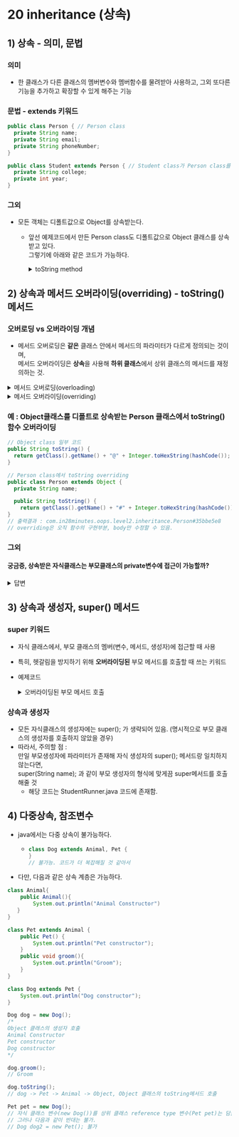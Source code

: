 # 20 inheritance (상속)
## 1) 상속 - 의미, 문법
### 의미
- 한 클래스가 다른 클래스의 멤버변수와 멤버함수를 물려받아 사용하고, 그외 또다른 기능을 추가하고 확장할 수 있게 해주는 기능
### 문법 - extends 키워드
``` java
public class Person { // Person class
  private String name;
  private String email;
  private String phoneNumber;
}

public class Student extends Person { // Student class가 Person class를 상속받는다
  private String college;
  private int year;
}
```

### 그외
- 모든 객체는 디폴트값으로 Object를 상속받는다.
  - 앞선 예제코드에서 만든 Person class도 디폴트값으로 Object 클래스를 상속받고 있다. </br>
    그렇기에 아래와 같은 코드가 가능하다.
    <details>
      <summary>toString method</summary>
      
      ```java
      Person person = new Person();
      person.toString();
      // Object 클래스에 있는 toString method를 불러온 것.
      ```
    </details>

## 2) 상속과 메서드 오버라이딩(overriding) - toString() 메서드

### 오버로딩 vs 오버라이딩 개념
- 메서드 오버로딩은 **같은** 클래스 안에서 메서드의 파라미터가 다르게 정의되는 것이며, </br>
  메서드 오버라이딩은 **상속**을 사용해 **하위 클래스**에서 상위 클래스의 메서드를 재정의하는 것.
<details>
  <summary>메서드 오버로딩(overloading)</summary>
  
  - **한** 클래스 안에서, 같은 이름의 메서드를 여러 개 정의하는 것
  - 오버로딩된 메서드들은 같은 이름을 가지지만, 파라미터의 개수나 타입이 다르다.
  - 예 : void print(String s), void print(int i)
  
</details>
<details>
  <summary>메서드 오버라이딩(overriding)</summary>
  
  - **상속**을 사용해 **하위** 클래스에서 상위 클래스의 메서드를 재정의하는 것
  - 오버라이딩된 메서드는 같은 이름, 같은 파라미터 타입, 같은 파라미터 개수, 같은 리턴 타입이 같다.</br>
    즉, 모든 게 같다. 다만 함수의 body구현부분이 다르다.
  - 예 : void print(), void print()
  
</details>

### 예 : Object클래스를 디폴트로 상속받는 Person 클래스에서 toString() 함수 오버라이딩
``` java
// Object class 일부 코드
public String toString() {
  return getClass().getName() + "@" + Integer.toHexString(hashCode());
}

// Person class에서 toString overriding
public class Person extends Object {
  private String name;

  public String toString() {
    return getClass().getName() + "#" + Integer.toHexString(hashCode());
}
// 출력결과 : com.in28minutes.oops.level2.inheritance.Person#35bbe5e8
// overriding은 오직 함수의 구현부분, body만 수정할 수 있음.
```
### 그외
#### 궁금증, 상속받은 자식클래스는 부모클래스의 private변수에 접근이 가능할까?
<details>
  <summary>답변</summary>
    
  불가능. 아무리 상속받은 자식 클래스일지라도, 부모 클래스의 private 변수에는 접근 불가능.</br>
  - private변수는 해당 클래스만 접근이 가능하기에, 자식 클래스가 부모 클래스의 private변수에 접근하고자 한다면 </br>
    **부모클래스의 멤버함수**를 이용하면 된다.
  - 혹은, 부모클래스에서 **public이나 protected 접근제한자**를 쓰면, 해당 멤버변수에 직접 접근 가능!
</details>

## 3) 상속과 생성자, super() 메서드
### super 키워드
- 자식 클래스에서, 부모 클래스의 멤버(변수, 메서드, 생성자)에 접근할 때 사용
- 특히, 헷갈림을 방지하기 위해 **오버라이딩된** 부모 메서드를 호출할 때 쓰는 키워드
- 예제코드 </br>
  <details>
    <summary>오버라이딩된 부모 메서드 호출</summary>

    ```java
    public class Animal {
      void eat() {
        system.out.println("Animal is eating");
      }
    }

    public class Dog extends Animal {
      void eat() {
        super.eat();
        System.out.println("Dog is eating");
      }
    }

    public class Main {
      public static void main(String[] args) {
        Dog dog = new Dog();
        dog.eat();
      }
    }
    ```
  </details>
### 상속과 생성자
- 모든 자식클래스의 생성자에는 super(); 가 생략되어 있음. (명시적으로 부모 클래스의 생성자를 호출하지 않았을 경우)
- 따라서, 주의할 점 : </br>
  만일 부모생성자에 파라미터가 존재해 자식 생성자의 super(); 메서드랑 일치하지 않는다면, </br>
  super(String name); 과 같이 부모 생성자의 형식에 맞게끔 super메서드를 호출해줄 것
    - 해당 코드는 StudentRunner.java 코드에 존재함.
## 4) 다중상속, 참조변수
- java에서는 다중 상속이 불가능하다.
    - ```java
      class Dog extends Animal, Pet {
      }
      // 불가능. 코드가 더 복잡해질 것 같아서
      ```
- 다만, 다음과 같은 상속 계층은 가능하다.
```java
class Animal{
    public Animal(){
	    System.out.println("Animal Constructor")
   }
}

class Pet extends Animal {
	public Pet() {
		System.out.println("Pet constructor");
	}
	public void groom(){
		System.out.println("Groom");
	}
}

class Dog extends Pet {
	System.out.println("Dog constructor");
}

Dog dog = new Dog();
/*
Object 클래스의 생성자 호출 
Animal Constructor
Pet constructor
Dog constructor
*/

dog.groom();
// Groom

dog.toString(); 
// dog -> Pet -> Animal -> Object, Object 클래스의 toString메서드 호출

Pet pet = new Dog();
// 자식 클래스 변수(new Dog())를 상위 클래스 reference type 변수(Pet pet)는 담을 수 있다. 
// 그러나 다음과 같이 반대는 불가.
// Dog dog2 = new Pet(); 불가
```
